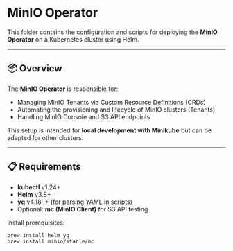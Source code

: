 # MinIO Operator

This folder contains the configuration and scripts for deploying the **MinIO Operator** on a Kubernetes cluster using Helm.

---

## 📦 Overview

The **MinIO Operator** is responsible for:

- Managing MinIO Tenants via Custom Resource Definitions (CRDs)
- Automating the provisioning and lifecycle of MinIO clusters (Tenants)
- Handling MinIO Console and S3 API endpoints

This setup is intended for **local development with Minikube** but can be adapted for other clusters.

---

## 📋 Requirements

- **kubectl** v1.24+  
- **Helm** v3.8+  
- **yq** v4.18.1+ (for parsing YAML in scripts)  
- Optional: **mc (MinIO Client)** for S3 API testing

Install prerequisites:

```bash
brew install helm yq
brew install minio/stable/mc
